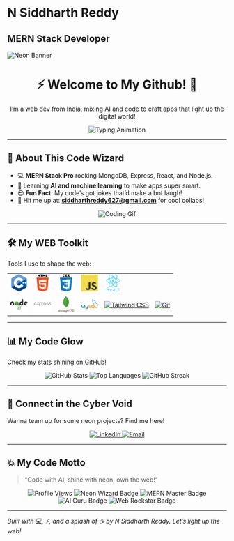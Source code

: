 # N Siddharth Reddy
## MERN Stack Developer

![Neon Banner](https://images.hdqwalls.com/download/cyberpunk-neon-city-lights-1920x1080.jpg)

<div align="center">
  <h1>⚡️ Welcome to My Github! 🚀</h1>
  <p>I’m a web dev from India, mixing AI and code to craft apps that light up the digital world!</p>
  <img src="https://readme-typing-svg.herokuapp.com?font=Roboto+Mono&size=25&pause=400&color=FF00FF&background=00000022¢er=true&vCenter=true&width=600&lines=Code+is+my+pulse,+AI+is+my+spark!;Building+web+masterpieces!;Let’s+ignite+the+future!" alt="Typing Animation" />
</div>

---

## 🌌 About This Code Wizard
- 💻 **MERN Stack Pro** rocking MongoDB, Express, React, and Node.js.
- 🌟 Learning **AI and machine learning** to make apps super smart.
- 😎 **Fun Fact**: My code’s got jokes that’d make a bot laugh!
- 📧 Hit me up at: **siddharthreddy627@gmail.com** for cool collabs!

<div align="center">
  <img src="https://media2.giphy.com/media/v1.Y2lkPTc5MGI3NjExMGxwNzByNzI3aXluODF6dTVpbTM4cWhkcTlheGJ0MjYycWMya2Q3MyZlcD12MV9pbnRlcm5hbF9naWZfYnlfaWQmY3Q9Zw/Xgg0PkTao7Yy8HOElW/giphy.gif" width="240" alt="Coding Gif" />
</div>

---

## 🛠️ My WEB Toolkit
Tools I use to shape the web:

<div align="center">
  <table>
    <tr>
      <td><a href="https://www.w3schools.com/cpp/"><img src="https://raw.githubusercontent.com/devicons/devicon/master/icons/cplusplus/cplusplus-original.svg" alt="C++" width="40" height="40"/></a></td>
      <td><a href="https://www.w3.org/html/"><img src="https://raw.githubusercontent.com/devicons/devicon/master/icons/html5/html5-original-wordmark.svg" alt="HTML5" width="40" height="40"/></a></td>
      <td><a href="https://www.w3schools.com/css/"><img src="https://raw.githubusercontent.com/devicons/devicon/master/icons/css3/css3-original-wordmark.svg" alt="CSS3" width="40" height="40"/></a></td>
      <td><a href="https://developer.mozilla.org/en-US/docs/Web/JavaScript"><img src="https://raw.githubusercontent.com/devicons/devicon/master/icons/javascript/javascript-original.svg" alt="JavaScript" width="40" height="40"/></a></td>
      <td><a href="https://reactjs.org/"><img src="https://raw.githubusercontent.com/devicons/devicon/master/icons/react/react-original-wordmark.svg" alt="React" width="40" height="40"/></a></td>
    </tr>
    <tr>
      <td><a href="https://nodejs.org"><img src="https://raw.githubusercontent.com/devicons/devicon/master/icons/nodejs/nodejs-original-wordmark.svg" alt="Node.js" width="40"场比赛</a></td>
      <td><a href="https://expressjs.com"><img src="https://raw.githubusercontent.com/devicons/devicon/master/icons/express/express-original-wordmark.svg" alt="Express" width="40" height="40"/></a></td>
      <td><a href="https://www.mongodb.com/"><img src="https://raw.githubusercontent.com/devicons/devicon/master/icons/mongodb/mongodb-original-wordmark.svg" alt="MongoDB" width="40" height="40"/></a></td>
      <td><a href="https://www.mysql.com/"><img src="https://raw.githubusercontent.com/devicons/devicon/master/icons/mysql/mysql-original-wordmark.svg" alt="MySQL" width="40" height="40"/></a></td>
      <td><a href="https://tailwindcss.com/"><img src="https://www.vectorlogo.zone/logos/tailwindcss/tailwindcss-icon.svg" alt="Tailwind CSS" width="40" height="40"/></a></td>
      <td><a href="https://git-scm.com/"><img src="https://www.vectorlogo.zone/logos/git-scm/git-scm-icon.svg" alt="Git" width="40" height="40"/></a></td>
    </tr>
  </table>
</div>

---

## 📊 My Code Glow
Check my stats shining on GitHub!

<div align="center">
  <img src="https://github-readme-stats.vercel.app/api?username=siddreddy07&show_icons=true&theme=vision-friendly-dark&hide_border=true" alt="GitHub Stats" />
  <img src="https://github-readme-stats.vercel.app/api/top-langs?username=siddreddy07&show_icons=true&theme=vision-friendly-dark&layout=compact&hide_border=true" alt="Top Languages" />
  <img src="https://github-readme-streak-stats.herokuapp.com/?user=siddreddy07&theme=vision-friendly-dark&hide_border=true" alt="GitHub Streak" />
</div>

---

## 📡 Connect in the Cyber Void
Wanna team up for some neon projects? Find me here!

<div align="center">
  <a href="https://linkedin.com/in/n-siddharth-reddy-9579a1273" target="_blank">
    <img src="https://raw.githubusercontent.com/rahuldkjain/github-profile-readme-generator/master/src/images/icons/Social/linked-in-alt.svg" alt="LinkedIn" height="30" width="40" />
  </a>
  <a href="mailto:siddharthreddy627@gmail.com">
    <img src="https://img.icons8.com/color/48/000000/gmail.png" alt="Email" height="30" width="40" />
  </a>
</div>

---

## 💥 My Code Motto
> "Code with AI, shine with neon, own the web!"

<div align="center">
  <img src="https://komarev.com/ghpvc/?username=siddreddy07&label=Profile%20Views&color=00FFDD&style=flat" alt="Profile Views" />
  <img src="https://img.shields.io/badge/Neon%20Wizard-FF00FF?style=flat-square&logo=codepen" alt="Neon Wizard Badge" />
  <img src="https://img.shields.io/badge/MERN%20Master-00FFDD?style=flat-square&logo=react" alt="MERN Master Badge" />
  <img src="https://img.shields.io/badge/AI%20Guru-FFFF00?style=flat-square&logo=python" alt="AI Guru Badge" />
  <img src="https://img.shields.io/badge/Web%20Rockstar-FF6666?style=flat-square&logo=javascript" alt="Web Rockstar Badge" />
</div>

---

*Built with 💻, ⚡️, and a splash of ☕ by N Siddharth Reddy. Let’s light up the web!*
